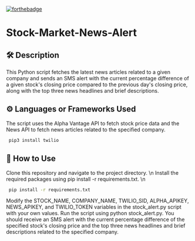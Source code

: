 [![forthebadge](https://forthebadge.com/images/badges/built-with-love.svg)](https://forthebadge.com)

# Stock-Market-News-Alert

## 🛠️ Description
This Python script fetches the latest news articles related to a given company and sends an SMS alert with the current percentage difference of a given stock's closing price compared to the previous day's closing price, along with the top three news headlines and brief descriptions.

## ⚙️  Languages or Frameworks Used
The script uses the Alpha Vantage API to fetch stock price data and the News API to fetch news articles related to the specified company.
``` bash
 pip3 install twilio 
```

## 🌟 How to Use
Clone this repository and navigate to the project directory. \n
Install the required packages using pip install -r requirements.txt. \n
``` bash
 pip install -r requirements.txt
```
Modify the STOCK_NAME, COMPANY_NAME, TWILIO_SID, ALPHA_APIKEY, NEWS_APIKEY, and TWILIO_TOKEN variables in the stock_alert.py script with your own values.
Run the script using python stock_alert.py.
You should receive an SMS alert with the current percentage difference of the specified stock's closing price and the top three news headlines and brief descriptions related to the specified company.
